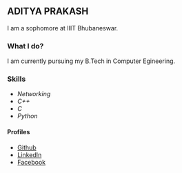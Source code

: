 
## ADITYA PRAKASH

I am a sophomore at IIIT Bhubaneswar. 

### What I do? 

I am currently pursuing my B.Tech in Computer Egineering. 

### Skills
  * _Networking_
  * _C++_
  * _C_
  * _Python_

#### Profiles
 * [Github](https://github.com/adityaprakash-bobby)
 * [LinkedIn](www.linkedin.com/in/aditya-prakash-39608a140)
 * [Facebook](https://www.facebook.com/adiprakash0610)
 
  
